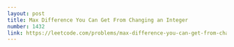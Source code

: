 ```yaml
---
layout: post
title: Max Difference You Can Get From Changing an Integer
number: 1432
link: https://leetcode.com/problems/max-difference-you-can-get-from-changing-an-integer
---
```

